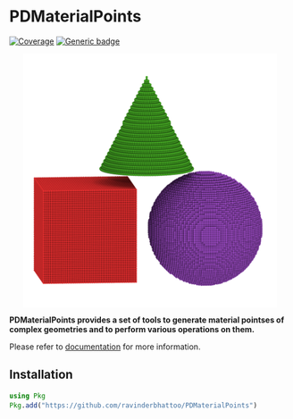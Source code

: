 # PDMaterialPoints

[![Coverage](https://codecov.io/gh/ravinderbhattoo/PDMaterialPoints/branch/master/graph/badge.svg)](https://codecov.io/gh/ravinderbhattoo/PDMaterialPoints) [![Generic badge](https://img.shields.io/badge/docs-ghpages-blue.svg)](https://ravinderbhattoo.github.io/PDMaterialPoints)


<img src="documenter/src/assets/logo.png" alt="logo" style="display: block;
  margin-left: auto;
  margin-right: auto;
  width: 90%;"/>


__PDMaterialPoints provides a set of tools to generate material pointses of complex geometries and to perform various operations on them.__

Please refer to [documentation](https://ravinderbhattoo.github.io/PDMaterialPoints) for more information.

## Installation
```julia
using Pkg
Pkg.add("https://github.com/ravinderbhattoo/PDMaterialPoints")
```
